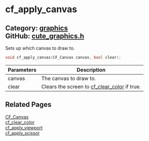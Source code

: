 [](../header.md ':include')

# cf_apply_canvas

Category: [graphics](/api_reference?id=graphics)  
GitHub: [cute_graphics.h](https://github.com/RandyGaul/cute_framework/blob/master/include/cute_graphics.h)  
---

Sets up which canvas to draw to.

```cpp
void cf_apply_canvas(CF_Canvas canvas, bool clear);
```

Parameters | Description
--- | ---
canvas | The canvas to draw to.
clear | Clears the screen to [cf_clear_color](/graphics/cf_clear_color.md) if true.

## Related Pages

[CF_Canvas](/graphics/cf_canvas.md)  
[cf_clear_color](/graphics/cf_clear_color.md)  
[cf_apply_viewport](/graphics/cf_apply_viewport.md)  
[cf_apply_scissor](/graphics/cf_apply_scissor.md)  
